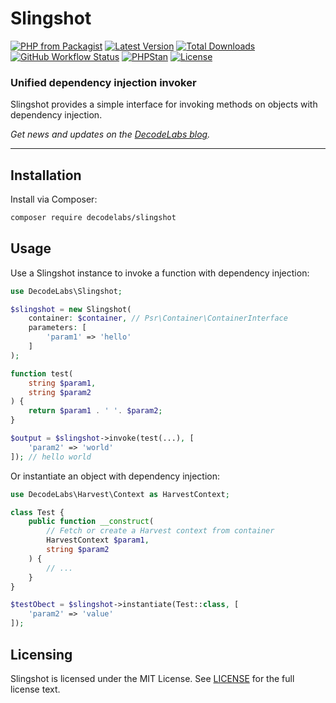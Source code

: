 # Slingshot

[![PHP from Packagist](https://img.shields.io/packagist/php-v/decodelabs/slingshot?style=flat)](https://packagist.org/packages/decodelabs/slingshot)
[![Latest Version](https://img.shields.io/packagist/v/decodelabs/slingshot.svg?style=flat)](https://packagist.org/packages/decodelabs/slingshot)
[![Total Downloads](https://img.shields.io/packagist/dt/decodelabs/slingshot.svg?style=flat)](https://packagist.org/packages/decodelabs/slingshot)
[![GitHub Workflow Status](https://img.shields.io/github/actions/workflow/status/decodelabs/slingshot/integrate.yml?branch=develop)](https://github.com/decodelabs/slingshot/actions/workflows/integrate.yml)
[![PHPStan](https://img.shields.io/badge/PHPStan-enabled-44CC11.svg?longCache=true&style=flat)](https://github.com/phpstan/phpstan)
[![License](https://img.shields.io/packagist/l/decodelabs/slingshot?style=flat)](https://packagist.org/packages/decodelabs/slingshot)

### Unified dependency injection invoker

Slingshot provides a simple interface for invoking methods on objects with dependency injection.

_Get news and updates on the [DecodeLabs blog](https://blog.decodelabs.com)._

---

## Installation

Install via Composer:

```bash
composer require decodelabs/slingshot
```

## Usage

Use a Slingshot instance to invoke a function with dependency injection:

```php
use DecodeLabs\Slingshot;

$slingshot = new Slingshot(
    container: $container, // Psr\Container\ContainerInterface
    parameters: [
        'param1' => 'hello'
    ]
);

function test(
    string $param1,
    string $param2
) {
    return $param1 . ' '. $param2;
}

$output = $slingshot->invoke(test(...), [
    'param2' => 'world'
]); // hello world
```

Or instantiate an object with dependency injection:

```php
use DecodeLabs\Harvest\Context as HarvestContext;

class Test {
    public function __construct(
        // Fetch or create a Harvest context from container
        HarvestContext $param1,
        string $param2
    ) {
        // ...
    }
}

$testObect = $slingshot->instantiate(Test::class, [
    'param2' => 'value'
]);
```

## Licensing

Slingshot is licensed under the MIT License. See [LICENSE](./LICENSE) for the full license text.
